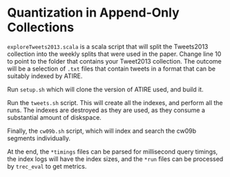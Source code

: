 # Quantization in Append-Only Collections

`exploreTweets2013.scala` is a scala script that will split the Tweets2013 collection into the weekly splits that were used in the paper. Change line 10 to point to the folder that contains your Tweet2013 collection. The outcome will be a selection of `.txt` files that contain tweets in a format that can be suitably indexed by ATIRE.

Run `setup.sh` which will clone the version of ATIRE used, and build it.

Run the `tweets.sh` script. This will create all the indexes, and perform all the runs. The indexes are destroyed as they are used, as they consume a substantial amount of diskspace.

Finally, the `cw09b.sh` script, which will index and search the cw09b segments individually.

At the end, the `*timings` files can be parsed for millisecond query timings, the index logs will have the index sizes, and the `*run` files can be processed by `trec_eval` to get metrics.
